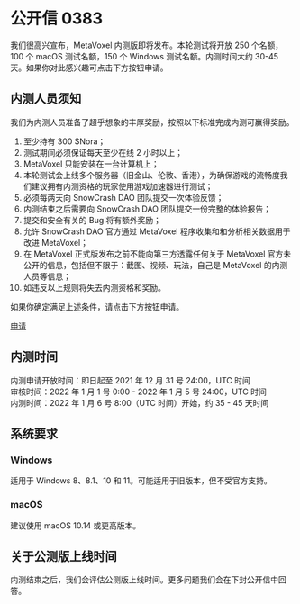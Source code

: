 # 公开信 0383

我们很高兴宣布，MetaVoxel 内测版即将发布。本轮测试将开放 250 个名额，100 个 macOS 测试名额，150 个 Windows 测试名额。内测时间大约 30-45 天。如果你对此感兴趣可点击下方按钮申请。

## 内测人员须知

我们为内测人员准备了超乎想象的丰厚奖励，按照以下标准完成内测可赢得奖励。

1. 至少持有 300 $Nora；
2. 测试期间必须保证每天至少在线 2 小时以上；
3. MetaVoxel 只能安装在一台计算机上；
4. 本轮测试会上线多个服务器（旧金山、伦敦、香港），为确保游戏的流畅度我们建议拥有内测资格的玩家使用游戏加速器进行测试；
5. 必须每两天向 SnowCrash DAO 团队提交一次体验反馈；
6. 内测结束之后需要向 SnowCrash DAO 团队提交一份完整的体验报告；
7. 提交和安全有关的 Bug 将有额外奖励；
8. 允许 SnowCrash DAO 官方通过 MetaVoxel 程序收集和和分析相关数据用于改进 MetaVoxel；
9. 在 MetaVoxel 正式版发布之前不能向第三方透露任何关于 MetaVoxel 官方未公开的信息，包括但不限于：截图、视频、玩法，自己是 MetaVoxel 的内测人员等信息；
10. 如违反以上规则将失去内测资格和奖励。

如果你确定满足上述条件，请点击下方按钮申请。

[申请](https://forms.gle/W8NtrznAnBkSf1hh6)

## 内测时间

内测申请开放时间：即日起至 2021 年 12 月 31 号 24:00，UTC 时间 <br/>
审核时间：2022 年 1 月 1 号 0:00 - 2022 年 1 月 5 号 24:00，UTC 时间 <br/>
内测时间：2022 年 1 月 6 号 8:00（UTC 时间）开始，约 35 - 45 天时间

## 系统要求

### Windows

适用于 Windows 8、8.1、10 和 11。可能适用于旧版本，但不受官方支持。

### macOS

建议使用 macOS 10.14 或更高版本。

## 关于公测版上线时间

内测结束之后，我们会评估公测版上线时间。更多问题我们会在下封公开信中回答。
